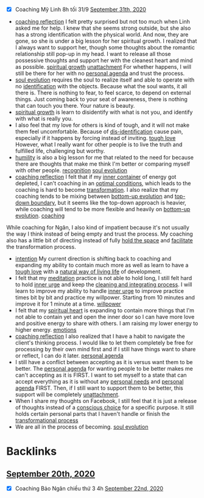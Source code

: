 - [x] Coaching Mỹ Linh 8h tối 31/9 [September 31th, 2020](<September 31th, 2020.md>)
- [coaching reflection](<coaching reflection.md>) I felt pretty surprised but not too much when Linh asked me for help. I knew that she seems strong outside, but she also has a strong identification with the physical world. And now, they are gone, so she is under a big lesson for her spiritual growth. I realized that I always want to support her, though some thoughts about the romantic relationship still pop-up in my head. I want to release all those possessive thoughts and support her with the cleanest heart and mind as possible. [spiritual growth](<spiritual growth.md>) [unattachment](<unattachment.md>) For whether happens, I will still be there for her with no [personal agenda](<personal agenda.md>) and trust the process.
- [soul evolution](<soul evolution.md>) requires the soul to realize itself and able to operate with no [identification](<identification.md>) with the objects. Because what the soul wants, it all there is. There is nothing to fear, to feel scarce, to depend on external things. Just coming back to your seat of awareness, there is nothing that can touch you there. Your nature is beauty.
- [spiritual growth](<spiritual growth.md>) is learn to disidentify with what is not you, and identify with what is really you.
- I also feel that my love for others is kind of tough, and it will not make them feel uncomfortable. Because of [dis-identification](<dis-identification.md>) cause pain, especially if it happens by forcing instead of inviting. [tough love](<tough love.md>) However, what I really want for other people is to live the truth and fulfilled life, challenging but worthy.
- [humility](<humility.md>) is also a big lesson for me that related to the need for because there are thoughts that make me think I'm better or comparing myself with other people. [recognition](<recognition.md>) [soul evolution](<soul evolution.md>)
- [coaching reflection](<coaching reflection.md>) I felt that if my [inner container](<inner container.md>) of energy got depleted, I can't coaching in an [optimal conditions](<optimal conditions.md>), which leads to the coaching is hard to become [transformation](<transformation.md>). I also realize that my coaching tends to be mixing between [bottom-up evolution](<bottom-up evolution.md>) and [top-down boundary](<top-down boundary.md>), but it seems like the top-down approach is heavier, while coaching will tend to be more flexible and heavily on [bottom-up evolution](<bottom-up evolution.md>). [coaching](<coaching.md>)

While coaching for Ngân, I also kind of impatient because it's not usually the way I think instead of being empty and trust the process. My coaching also has a little bit of directing instead of fully [hold the space](<hold the space.md>) and [facilitate](<facilitate.md>) the transformation process.
- [intention](<intention.md>) My current direction is shifting back to coaching and expanding my ability to contain much more as well as learn to have a [tough love](<tough love.md>) with a [natural way of living life](<natural way of living life.md>) of development.
- I felt that my [meditation](<meditation.md>) practice is not able to hold long, I still felt hard to hold [inner urge](<inner urge.md>) and keep the [cleaning and integrating process](<cleaning and integrating process.md>). I will learn to improve my ability to handle [inner urge](<inner urge.md>) to improve practice times bit by bit and practice my willpower. Starting from 10 minutes and improve it for 1 minute at a time. [willpower](<willpower.md>)
- I felt that my [spiritual heart](<spiritual heart.md>) is expanding to contain more things that I'm not able to contain yet and open the inner door so I can have more love and positive energy to share with others. I am raising my lower energy to higher energy. [emotions](<emotions.md>)
- [coaching reflection](<coaching reflection.md>) I also realized that I have a habit to navigate the client's thinking process. I would like to let them completely be free for processing by their own mind first and if I still have things want to share or reflect, I can do it later. [personal agenda](<personal agenda.md>) 
- I still have a conflict between accepting as it is versus want them to be better. The [personal agenda](<personal agenda.md>) for wanting people to be better makes me can't accepting as it is FIRST. I want to set myself to a state that can accept everything as it is without any [personal needs](<personal needs.md>) and [personal agenda](<personal agenda.md>) FIRST. Then, if I still want to support them to be better, this support will be completely [unattachment](<unattachment.md>).
- When I share my thoughts on Facebook, I still feel that it is just a release of thoughts instead of a [conscious choice](<conscious choice.md>) for a specific purpose. It still holds certain personal parts that I haven't handle or finish the [transformational process](<transformational process.md>)
- We are all in the process of becoming. [soul evolution](<soul evolution.md>)

# Backlinks
## [September 20th, 2020](<September 20th, 2020.md>)
- [x] Coaching Bảo Ngân chiều thứ 3 4h [September 22nd, 2020](<September 22nd, 2020.md>)

